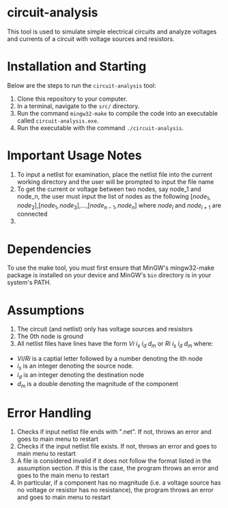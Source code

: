 # circuit-analysis

This tool is used to simulate simple electrical circuits and analyze voltages and currents of a circuit with voltage sources and resistors.

# Installation and Starting

Below are the steps to run the ``circuit-analysis`` tool:

1. Clone this repository to your computer.
2. In a terminal, navigate to the ``src/`` directory.
3. Run the command ``mingw32-make`` to compile the code into an executable called ``circuit-analysis.exe``.
4. Run the executable with the command ``./circuit-analysis``.

# Important Usage Notes
1. To input a netlist for examination, place the netlist file into the current working directory and the user will be prompted to input the file name
2. To get the current or voltage between two nodes, say node_1 and node_n, the user must input the list of nodes as the following [$node_1,node_2$],[$node_1,node_3$],...,[$node_{n-1},node_n$] where $node_i$ and $node_{i+1}$ are connected
3. 

# Dependencies

To use the make tool, you must first ensure that MinGW's mingw32-make package is installed on your device and MinGW's ``bin`` directory is in your system's PATH.

# Assumptions
1. The circuit (and netlist) only has voltage sources and resistors
2. The 0th node is ground
3. All netlist files have lines have the form $Vi$ $i_s$ $i_d$ $d_m$ or  $Ri$ $i_s$ $i_d$ $d_m$ where:
* $Vi / Ri$ is a captial letter followed by a number denoting the ith node
* $i_s$ is an integer denoting the source node.
* $i_d$ is an integer denoting the destination node
* $d_m$ is a double denoting the magnitude of the component


# Error Handling
1. Checks if input netlist file ends with ".net". If not, throws an error and goes to main menu to restart
2. Checks if the input netlist file exists. If not, throws an error and goes to main menu to restart
3. A file is considered invalid if it does not follow the format listed in the assumption section. If this is the case, the program throws an error and goes to the main menu to restart
4. In particular, if a component has no magnitude (i.e. a voltage source has no voltage or resistor has no resistance), the program throws an error and goes to main menu to restart

